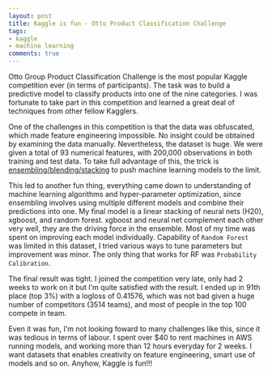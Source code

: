 ```yaml
---
layout: post
title: Kaggle is fun - Otto Product Classification Challenge
tags:
- kaggle
- machine learning
comments: true
---
```


Otto Group Product Classification Challenge is the most popular Kaggle competition ever (in terms of participants). The task was to build a predictive model to classify products into one of the nine categories. I was fortunate to take part in this competition and learned a great deal of techniques from other fellow Kagglers.

One of the challenges in this competition is that the data was obfuscated, which made feature engineering impossible. No insight could be obtained by examining the data manually. Nevertheless, the dataset is huge. We were given a total of 93 numerical features, with 200,000 observations in both training and test data. To take full advantage of this, the trick is [ensembling/blending/stacking](https://en.wikipedia.org/wiki/Ensemble_learning) to push machine learning models to the limit. 

This led to another fun thing, everything came down to understanding of machine learning algorithms and hyper-parameter optimization, since ensembling involves using multiple different models and combine their predictions into one. My final model is a linear stacking of neural nets (H20), xgboost, and random forest. xgboost and neural net complement each other very well, they are the driving force in the ensemble. Most of my time was spent on improving each model individually. Capability of `Random Forest` was limited in this dataset, I tried various ways to tune parameters but improvement was minor. The only thing that works for RF was `Probability Calibration`. 

The final result was tight. I joined the competition very late, only had 2 weeks to work on it but I'm quite satisfied with the result. I ended up in 91th place (top 3%) with a logloss of 0.41576, which was not bad given a huge number of competitors (3514 teams), and most of people in the top 100 compete in team. 

Even it was fun, I'm not looking foward to many challenges like this, since it was tedious in terms of labour. I spent over $40 to rent machines in AWS running models, and working more than 12 hours everyday for 2 weeks. I want datasets that enables creativity on feature engineering, smart use of models and so on. Anyhow, Kaggle is fun!!!


